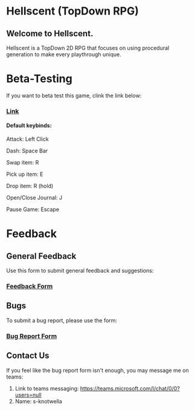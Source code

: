 # Hellscent (TopDown RPG)
## Welcome to Hellscent. 
Hellscent is a TopDown 2D RPG that focuses on using procedural generation to make every playthrough unique.
# Beta-Testing
If you want to beta test this game, clink the link below:


### [Link](https://hellscent.s3.us-west-2.amazonaws.com/clean+build+3/index.html) 

#### Default keybinds:

Attack: Left Click

Dash: Space Bar

Swap item: R

Pick up item: E

Drop item: R (hold)  

Open/Close Journal: J

Pause Game: Escape


# Feedback

## General Feedback  
Use this form to submit general feedback and suggestions:

### [Feedback Form](https://forms.office.com/Pages/ResponsePage.aspx?id=OUFKmQZ8HkmAmHkAbVdd4JoWOzloFEBHsLJRs7ltMPlUQkVMVllQUVhZTVVUVE40NVFPV1VHTUwwUC4u&wdLOR=cDD7515A8-52BC-4C2B-BFE4-1E1DD9FE0E07)



## Bugs
To submit a bug report, please use the form: 

### [Bug Report Form](https://forms.office.com/Pages/ResponsePage.aspx?id=OUFKmQZ8HkmAmHkAbVdd4JoWOzloFEBHsLJRs7ltMPlUMVJESlNBQ1JRUkwzVzBaUTdOS1VWTVdVQy4u)


## Contact Us
If you feel like the bug report form isn't enough, you may message me on teams:
1. Link to teams messaging: https://teams.microsoft.com/l/chat/0/0?users=null
2. Name: s-knotwella




